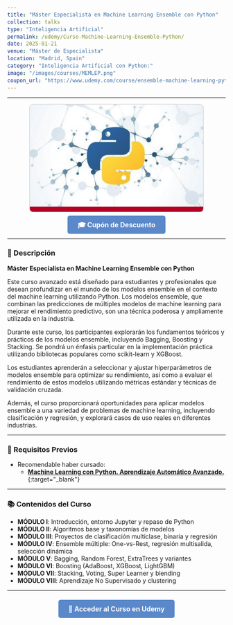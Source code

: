 ```yaml
---
title: "Máster Especialista en Machine Learning Ensemble con Python"
collection: talks
type: "Inteligencia Artificial"
permalink: /udemy/Curso-Machine-Learning-Ensemble-Python/
date: 2025-01-21
venue: "Máster de Especialista"
location: "Madrid, Spain"
category: "Inteligencia Artificial con Python:"
image: "/images/courses/MEMLEP.png"
coupon_url: "https://www.udemy.com/course/ensemble-machine-learning-python/?couponCode=MAY_2025"
---
```


<script type="application/ld+json">
{
  "@context": "https://schema.org",
  "@type": "Course",
  "name": "Máster Especialista en Machine Learning Ensemble con Python",
  "description": "Curso avanzado de modelos ensemblados en Machine Learning: Bagging, Boosting, Stacking y Super Learner con Python y Scikit-learn.",
  "provider": {
    "@type": "Organization",
    "name": "Udemy",
    "sameAs": "https://www.udemy.com"
  },
  "educationalCredentialAwarded": "Certificado de finalización",
  "inLanguage": "es",
  "url": "https://www.udemy.com/course/ensemble-machine-learning-python/?couponCode=MAY_2025",
  "image": "https://www.manuelcastillo.eu/images/courses/MEMLEP.png",
  "offers": {
    "@type": "Offer",
    "url": "https://www.udemy.com/course/ensemble-machine-learning-python/?couponCode=MAY_2025",
    "priceCurrency": "USD",
    "price": "12.00",
    "availability": "https://schema.org/InStock",
    "validFrom": "2025-04-01",
    "category": "Education"
  },
  "hasCourseInstance": {
    "@type": "CourseInstance",
    "name": "Máster Especialista en Machine Learning Ensemble con Python",
    "courseMode": "online",
    "courseWorkload": "PT30H",
    "inLanguage": "es",
    "startDate": "2025-01-21",
    "endDate": "2025-12-31",
    "eventAttendanceMode": "https://schema.org/OnlineEventAttendanceMode",
    "eventStatus": "https://schema.org/EventScheduled",
    "location": {
      "@type": "VirtualLocation",
      "url": "https://www.udemy.com"
    },
    "organizer": {
      "@type": "Organization",
      "name": "Udemy",
      "url": "https://www.udemy.com"
    },
    "performer": {
      "@type": "Person",
      "name": "Manuel Castillo-Cara"
    },
    "offers": {
      "@type": "Offer",
      "url": "https://www.udemy.com/course/ensemble-machine-learning-python/?couponCode=MAY_2025",
      "priceCurrency": "USD",
      "price": "12.00",
      "availability": "https://schema.org/InStock",
      "validFrom": "2025-04-01",
      "category": "Education"
    }
  }
}
</script>

<style>
.boton-udemy {
  background-color: #5a88c9;
  color: white;
  padding: 0.75em 1.5em;
  text-decoration: none !important;
  font-weight: bold;
  border-radius: 5px;
  font-size: 1.1em;
  transition: background-color 0.3s ease;
}
.boton-udemy:hover {
  background-color: #4e7abf;
  text-decoration: none !important;
}
.page__taxonomy {
  display: none !important;
}
</style>

---

<div style="text-align: center;">
  <img src="/images/courses/MEMLEP.png" alt="Máster en Machine Learning Ensemble" width="400" style="border-radius: 8px; border: 1px solid #ccc; margin-bottom: 1rem;">
</div>

<div style="text-align: center; margin-bottom: 1rem;">
  <a href="https://www.udemy.com/course/ensemble-machine-learning-python/?couponCode=MAY_2025" target="_blank" class="boton-udemy">
    🎓 Cupón de Descuento
  </a>
</div>

---

### 📘 Descripción

**Máster Especialista en Machine Learning Ensemble con Python**  

Este curso avanzado está diseñado para estudiantes y profesionales que desean profundizar en el mundo de los modelos ensemble en el contexto del machine learning utilizando Python. Los modelos ensemble, que combinan las predicciones de múltiples modelos de machine learning para mejorar el rendimiento predictivo, son una técnica poderosa y ampliamente utilizada en la industria.

Durante este curso, los participantes explorarán los fundamentos teóricos y prácticos de los modelos ensemble, incluyendo Bagging, Boosting y Stacking. Se pondrá un énfasis particular en la implementación práctica utilizando bibliotecas populares como scikit-learn y XGBoost.

Los estudiantes aprenderán a seleccionar y ajustar hiperparámetros de modelos ensemble para optimizar su rendimiento, así como a evaluar el rendimiento de estos modelos utilizando métricas estándar y técnicas de validación cruzada.

Además, el curso proporcionará oportunidades para aplicar modelos ensemble a una variedad de problemas de machine learning, incluyendo clasificación y regresión, y explorará casos de uso reales en diferentes industrias.

---

### 🧠 Requisitos Previos

- Recomendable haber cursado:
  - [**Machine Learning con Python. Aprendizaje Automático Avanzado.**](https://www.udemy.com/course/machine-learning-con-python-aprendizaje-automatico-avanzado/?couponCode=MAY_2025){:target="_blank"}

---

### 📚 Contenidos del Curso

- **MÓDULO I**: Introducción, entorno Jupyter y repaso de Python  
- **MÓDULO II**: Algoritmos base y taxonomías de modelos  
- **MÓDULO III**: Proyectos de clasificación multiclase, binaria y regresión  
- **MÓDULO IV**: Ensemble múltiple: One-vs-Rest, regresión multisalida, selección dinámica  
- **MÓDULO V**: Bagging, Random Forest, ExtraTrees y variantes  
- **MÓDULO VI**: Boosting (AdaBoost, XGBoost, LightGBM)  
- **MÓDULO VII**: Stacking, Voting, Super Learner y blending  
- **MÓDULO VIII**: Aprendizaje No Supervisado y clustering

---

<div style="text-align: center; margin-top: 2rem;">
  <a href="https://www.udemy.com/course/ensemble-machine-learning-python/?couponCode=MAY_2025" target="_blank" class="boton-udemy">
    🚀 Acceder al Curso en Udemy
  </a>
</div>